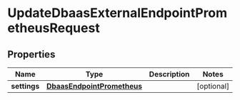 

# UpdateDbaasExternalEndpointPrometheusRequest


## Properties

| Name | Type | Description | Notes |
|------------ | ------------- | ------------- | -------------|
|**settings** | [**DbaasEndpointPrometheus**](DbaasEndpointPrometheus.md) |  |  [optional] |




